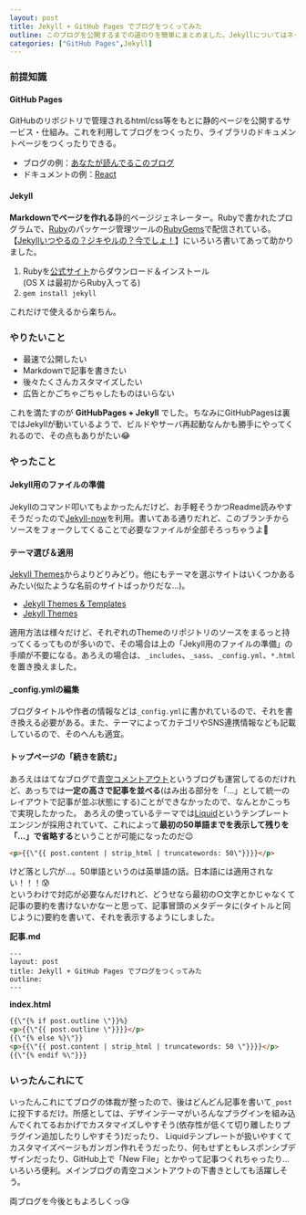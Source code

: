```yaml
---
layout: post
title: Jekyll + GitHub Pages でブログをつくってみた
outline: このブログを公開するまでの道のりを簡単にまとめました。Jekyllについてはネット上に情報が多い分散り散りになっているイメージがあるので、シンプルに必要なことだけまとめました。
categories: ["GitHub Pages",Jekyll]
---
```



### 前提知識

#### GitHub Pages
GitHubのリポジトリで管理されるhtml/css等をもとに静的ページを公開するサービス・仕組み。これを利用してブログをつくったり、ライブラリのドキュメントページをつくったりできる。

- ブログの例：[あなたが読んでるこのブログ](https://aloerina01.github.io/)
- ドキュメントの例：[React](https://facebook.github.io/react/index.html)

#### Jekyll
**Markdownでページを作れる**静的ページジェネレーター。Rubyで書かれたプログラムで、[Ruby](https://www.ruby-lang.org/ja/)のパッケージ管理ツールの[RubyGems](https://rubygems.org/)で配信されている。
【[Jekyllいつやるの？ジキやルの？今でしょ！](http://melborne.github.io/2013/05/20/now-the-time-to-start-jekyll/)】にいろいろ書いてあって助かりました。

1. Rubyを[公式サイト](https://www.ruby-lang.org/ja/downloads/)からダウンロード＆インストール  
(OS X は最初からRuby入ってる)
2. `gem install jekyll`

これだけで使えるから楽ちん。


### やりたいこと

- 最速で公開したい
- Markdownで記事を書きたい
- 後々たくさんカスタマイズしたい
- 広告とかごちゃごちゃしたものはいらない

これを満たすのが **GitHubPages + Jekyll** でした。ちなみにGitHubPagesは裏ではJekyllが動いているようで、ビルドやサーバ再起動なんかも勝手にやってくれるので、その点もありがたい😂


### やったこと
#### Jekyll用のファイルの準備
Jekyllのコマンド叩いてもよかったんだけど、お手軽そうかつReadme読みやすそうだったので[Jekyll-now](https://github.com/barryclark/jekyll-now)を利用。書いてある通りだれど、このブランチからソースをフォークしてくることで必要なファイルが全部そろっちゃうよ🎉

#### テーマ選び＆適用
[Jekyll Themes](http://jekyllthemes.org/)からよりどりみどり。他にもテーマを選ぶサイトはいくつかあるみたい(似たような名前のサイトばっかりだな…)。
- [Jekyll Themes & Templates](http://jekyllthemes.io/)
- [Jekyll Themes](http://themes.jekyllrc.org/)

適用方法は様々だけど、それぞれのThemeのリポジトリのソースをまるっと持ってくるってものが多いので、その場合は上の「Jekyll用のファイルの準備」の手順が不要になる。あろえの場合は、`_includes`、`_sass`、`_config.yml`、`*.html`を置き換えました。

#### _config.ymlの編集
ブログタイトルや作者の情報などは`_config.yml`に書かれているので、それを書き換える必要がある。また、テーマによってカテゴリやSNS連携情報なども記載しているので、そのへんも適宜。

#### トップページの「続きを読む」
あろえははてなブログで[青空コメントアウト](http://aloecity.hatenablog.com/)というブログも運営してるのだけれど、あっちでは**一定の高さで記事を並べる**(はみ出る部分を「…」として統一のレイアウトで記事が並ぶ状態にする)ことができなかったので、なんとかこっちで実現したかった。
あろえの使っているテーマでは[Liquid](https://shopify.github.io/liquid/)というテンプレートエンジンが採用されていて、これによって**最初の50単語までを表示して残りを「…」で省略する**ということが可能になったのだ😉

```html
<p>{{\"{{ post.content | strip_html | truncatewords: 50\"}}}}</p>
```

けど落とし穴が…。50単語というのは英単語の話。日本語には適用されない！！！😰  
というわけで対応が必要なんだけれど、どうせなら最初の○文字とかじゃなくて記事の要約を書けないかなーと思って、記事冒頭のメタデータに(タイトルと同じように)要約を書いて、それを表示するようにしました。

**記事.md**

```
---
layout: post
title: Jekyll + GitHub Pages でブログをつくってみた
outline: 
---
```

**index.html**

```html
{{\"{% if post.outline \"}}%}
<p>{{\"{{ post.outline \"}}}}</p>
{{\"{% else %}\"}}
<p>{{\"{{ post.content | strip_html | truncatewords: 50 \"}}}}</p>
{{\"{% endif %\"}}}
```


### いったんこれにて
いったんこれにてブログの体裁が整ったので、後はどんどん記事を書いて`_post`に投下するだけ。所感としては、デザインテーマがいろんなプラグインを組み込んでくれてるおかげでカスタマイズしやすそう(依存性が低くて切り離したりプラグイン追加したりしやすそう)だったり、
Liquidテンプレートが扱いやすくてカスタマイズページもガンガン作れそうだったり、何もせずともレスポンシブデザインだったり、GitHub上で「New File」とかやって記事つくれちゃったり…いろいろ便利。メインブログの青空コメントアウトの下書きとしても活躍しそう。

両ブログを今後ともよろしくっ😘

